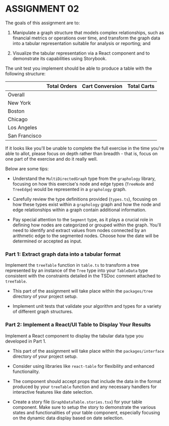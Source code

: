 # ASSIGNMENT 02

The goals of this assignment are to:

1. Manipulate a graph structure that models complex relationships, such as financial metrics or operations over time, and transform the graph data into a tabular representation suitable for analysis or reporting; and

2. Visualize the tabular representation via a React component and to demonstrate its capabilities using Storybook.

The unit test you implement should be able to produce a table with the following structure:

|               | Total Orders | Cart Conversion | Total Carts |
| ------------- | ------------ | --------------- | ----------- |
| Overall       |              |                 |             |
| New York      |              |                 |             |
| Boston        |              |                 |             |
| Chicago       |              |                 |             |
| Los Angeles   |              |                 |             |
| San Francisco |              |                 |             |

If it looks like you'll be unable to complete the full exercise in the time you're able to allot, please focus on depth rather than breadth - that is, focus on one part of the exercise and do it really well.

Below are some tips:

- Understand the `MultiDirectedGraph` type from the `graphology` library, focusing on how this exercise's node and edge types (`TreeNode` and `TreeEdge`) would be represented in a `graphology` graph.

- Carefully review the type definitions provided (`types.ts`), focusing on how these types exist within a `graphology` graph and how the node and edge relationships within a graph contain additional information.

- Pay special attention to the `Segment` type, as it plays a crucial role in defining how nodes are categorized or grouped within the graph. You'll need to identify and extract values from nodes connected by an arithmetic edge to the segmented nodes. Choose how the date will be determined or accepted as input.


### Part 1: Extract graph data into a tabular format

Implement the `treeTable` function in `table.ts` to transform a tree represented by an instance of the `Tree` type into your `TableData` type consistent with the constraints detailed in the TSDoc comment attached to `treeTable`.

- This part of the assignment will take place within the `packages/tree` directory of your project setup.

- Implement unit tests that validate your algorithm and types for a variety of different graph structures.


### Part 2: Implement a React/UI Table to Display Your Results

Implement a React component to display the tabular data type you developed in Part 1.

- This part of the assignment will take place within the `packages/interface` directory of your project setup.

- Consider using libraries like `react-table` for flexibility and enhanced functionality.

- The component should accept props that include the data in the format produced by your `treeTable` function and any necessary handlers for interactive features like date selection.

- Create a story file (`GraphDataTable.stories.tsx`) for your table component. Make sure to setup the story to demonstrate the various states and functionalities of your table component, especially focusing on the dynamic data display based on date selection.
